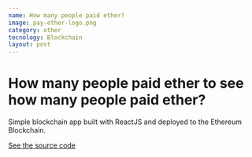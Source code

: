 ```yaml
---
name: How many people paid ether?
image: pay-ether-logo.png
category: other
tecnology: Blockchain
layout: post
---
```

# How many people paid ether to see how many people paid ether?

Simple blockchain app built with ReactJS and deployed to the Ethereum Blockchain.

[See the source code](https://github.com/Bullrich/pay-ether)